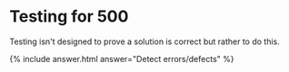 # Testing for 500

Testing isn't designed to prove a solution is correct but rather to do this.

{% include answer.html answer="Detect errors/defects" %}
